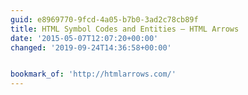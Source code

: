 ```yaml
---
guid: e8969770-9fcd-4a05-b7b0-3ad2c78cb89f
title: HTML Symbol Codes and Entities — HTML Arrows
date: '2015-05-07T12:07:20+00:00'
changed: '2019-09-24T14:36:58+00:00'


bookmark_of: 'http://htmlarrows.com/'
---
```




